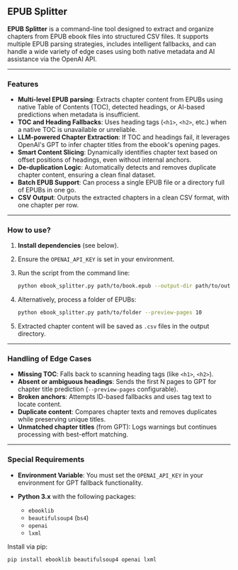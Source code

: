 ## EPUB Splitter

**EPUB Splitter** is a command-line tool designed to extract and organize chapters from EPUB ebook files into structured CSV files. It supports multiple EPUB parsing strategies, includes intelligent fallbacks, and can handle a wide variety of edge cases using both native metadata and AI assistance via the OpenAI API.

---

### Features

* **Multi-level EPUB parsing**: Extracts chapter content from EPUBs using native Table of Contents (TOC), detected headings, or AI-based predictions when metadata is insufficient.
* **TOC and Heading Fallbacks**: Uses heading tags (`<h1>`, `<h2>`, etc.) when a native TOC is unavailable or unreliable.
* **LLM-powered Chapter Extraction**: If TOC and headings fail, it leverages OpenAI's GPT to infer chapter titles from the ebook's opening pages.
* **Smart Content Slicing**: Dynamically identifies chapter text based on offset positions of headings, even without internal anchors.
* **De-duplication Logic**: Automatically detects and removes duplicate chapter content, ensuring a clean final dataset.
* **Batch EPUB Support**: Can process a single EPUB file or a directory full of EPUBs in one go.
* **CSV Output**: Outputs the extracted chapters in a clean CSV format, with one chapter per row.

---

### How to use?

1. **Install dependencies** (see below).
2. Ensure the `OPENAI_API_KEY` is set in your environment.
3. Run the script from the command line:

   ```bash
   python ebook_splitter.py path/to/book.epub --output-dir path/to/output
   ```
4. Alternatively, process a folder of EPUBs:

   ```bash
   python ebook_splitter.py path/to/folder --preview-pages 10
   ```
5. Extracted chapter content will be saved as `.csv` files in the output directory.

---

### Handling of Edge Cases

* **Missing TOC**: Falls back to scanning heading tags (like `<h1>`, `<h2>`).
* **Absent or ambiguous headings**: Sends the first N pages to GPT for chapter title prediction (`--preview-pages` configurable).
* **Broken anchors**: Attempts ID-based fallbacks and uses tag text to locate content.
* **Duplicate content**: Compares chapter texts and removes duplicates while preserving unique titles.
* **Unmatched chapter titles** (from GPT): Logs warnings but continues processing with best-effort matching.

---

### Special Requirements

* **Environment Variable**: You must set the `OPENAI_API_KEY` in your environment for GPT fallback functionality.
* **Python 3.x** with the following packages:

  * `ebooklib`
  * `beautifulsoup4` (`bs4`)
  * `openai`
  * `lxml`

Install via pip:

```bash
pip install ebooklib beautifulsoup4 openai lxml
```